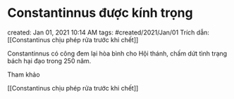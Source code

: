 # Constantinnus được kính trọng

created: Jan 01, 2021 10:14 AM
tags: #created/2021/Jan/01
Trích dẫn: [[Constantinus chịu phép rửa trước khi chết]]

Constantinnus có công đem lại hòa bình cho Hội thánh, chấm dứt tình trạng bách hại đạo trong 250 năm.

Tham khảo

[[Constantinus chịu phép rửa trước khi chết]]